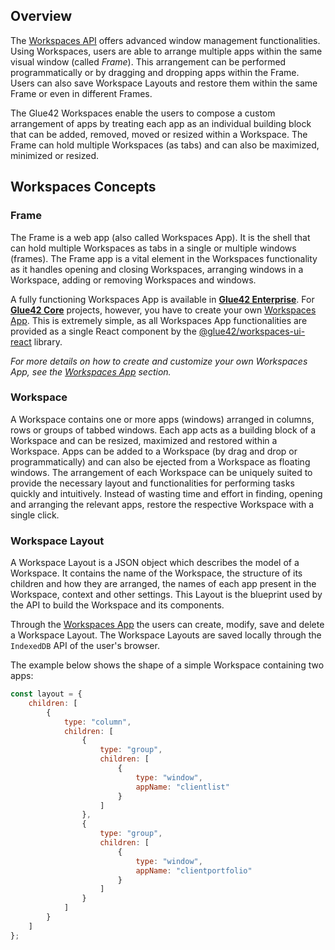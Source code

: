 ## Overview

The [Workspaces API](../../../../reference/core/latest/workspaces/index.html) offers advanced window management functionalities. Using Workspaces, users are able to arrange multiple apps within the same visual window (called *Frame*). This arrangement can be performed programmatically or by dragging and dropping apps within the Frame. Users can also save Workspace Layouts and restore them within the same Frame or even in different Frames.

The Glue42 Workspaces enable the users to compose a custom arrangement of apps by treating each app as an individual building block that can be added, removed, moved or resized within a Workspace. The Frame can hold multiple Workspaces (as tabs) and can also be maximized, minimized or resized.

## Workspaces Concepts

### Frame

The Frame is a web app (also called Workspaces App). It is the shell that can hold multiple Workspaces as tabs in a single or multiple windows (frames). The Frame app is a vital element in the Workspaces functionality as it handles opening and closing Workspaces, arranging windows in a Workspace, adding or removing Workspaces and windows.

A fully functioning Workspaces App is available in [**Glue42 Enterprise**](https://glue42.com/enterprise/). For [**Glue42 Core**](https://glue42.com/core/) projects, however, you have to create your own [Workspaces App](../workspaces-app/index.html). This is extremely simple, as all Workspaces App functionalities are provided as a single React component by the [@glue42/workspaces-ui-react](https://www.npmjs.com/package/@glue42/workspaces-ui-react) library.

*For more details on how to create and customize your own Workspaces App, see the [Workspaces App](../workspaces-app/index.html) section.*

### Workspace

A Workspace contains one or more apps (windows) arranged in columns, rows or groups of tabbed windows. Each app acts as a building block of a Workspace and can be resized, maximized and restored within a Workspace. Apps can be added to a Workspace (by drag and drop or programmatically) and can also be ejected from a Workspace as floating windows. The arrangement of each Workspace can be uniquely suited to provide the necessary layout and functionalities for performing tasks quickly and intuitively. Instead of wasting time and effort in finding, opening and arranging the relevant apps, restore the respective Workspace with a single click.

### Workspace Layout

A Workspace Layout is a JSON object which describes the model of a Workspace. It contains the name of the Workspace, the structure of its children and how they are arranged, the names of each app present in the Workspace, context and other settings. This Layout is the blueprint used by the API to build the Workspace and its components.

Through the [Workspaces App](../workspaces-app/index.html) the users can create, modify, save and delete a Workspace Layout. The Workspace Layouts are saved locally through the `IndexedDB` API of the user's browser.

The example below shows the shape of a simple Workspace containing two apps:

```javascript
const layout = {
    children: [
        {
            type: "column",
            children: [
                {
                    type: "group",
                    children: [
                        {
                            type: "window",
                            appName: "clientlist"
                        }
                    ]
                },
                {
                    type: "group",
                    children: [
                        {
                            type: "window",
                            appName: "clientportfolio"
                        }
                    ]
                }
            ]
        }
    ]
};
```